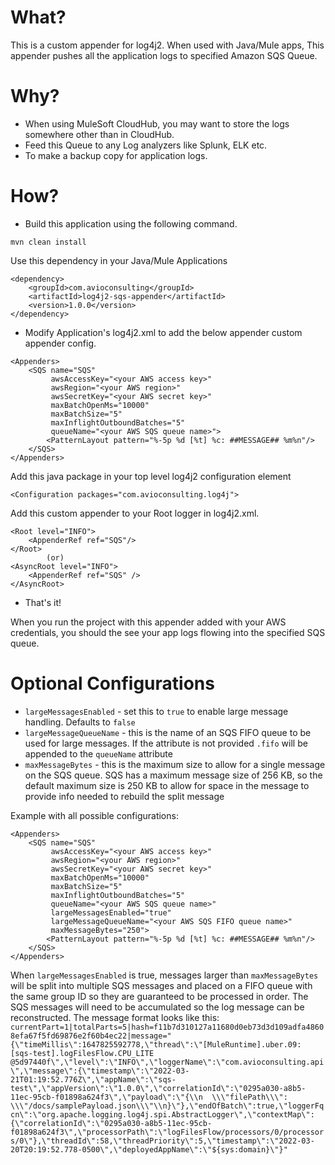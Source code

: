 What?
====================
This is a custom appender for log4j2. When used with Java/Mule apps, This appender pushes all the application logs to specified Amazon SQS Queue.

Why?
====================

* When using MuleSoft CloudHub, you may want to store the logs somewhere other than in CloudHub.
* Feed this Queue to any Log analyzers like Splunk, ELK etc.
* To make a backup copy for application logs.

How?
==========================
* Build this application using the following command.

```mvn clean install```

Use this dependency in your Java/Mule Applications

```
<dependency>
    <groupId>com.avioconsulting</groupId>
    <artifactId>log4j2-sqs-appender</artifactId>
    <version>1.0.0</version>
</dependency>
```

* Modify Application's log4j2.xml to add the below appender custom appender config.

```
<Appenders>
    <SQS name="SQS" 
         awsAccessKey="<your AWS access key>" 
         awsRegion="<your AWS region>" 
         awsSecretKey="<your AWS secret key>" 
         maxBatchOpenMs="10000" 
         maxBatchSize="5" 
         maxInflightOutboundBatches="5" 
         queueName="<your AWS SQS queue name>">
        <PatternLayout pattern="%-5p %d [%t] %c: ##MESSAGE## %m%n"/>
    </SQS>
</Appenders>
```
Add this java package in your top level log4j2 configuration element

```<Configuration packages="com.avioconsulting.log4j">```

Add this custom appender to your Root logger in log4j2.xml.
```
<Root level="INFO">
    <AppenderRef ref="SQS"/>
</Root>        
        (or)
<AsyncRoot level="INFO">
    <AppenderRef ref="SQS" />
</AsyncRoot>
```

* That's it!

When you run the project with this appender added with your AWS credentials, you should the see your app logs flowing into the specified SQS queue.

Optional Configurations
=======================
* `largeMessagesEnabled` - set this to `true` to enable large message handling. Defaults to `false`
* `largeMessageQueueName` - this is the name of an SQS FIFO queue to be used for large messages. If the attribute is not provided `.fifo` will be appended to the `queueName` attribute
* `maxMessageBytes` - this is the maximum size to allow for a single message on the SQS queue. SQS has a maximum message size of 256 KB, so the default maximum size is 250 KB to allow for space in the message to provide info needed to rebuild the split message

Example with all possible configurations:
```
<Appenders>
    <SQS name="SQS" 
         awsAccessKey="<your AWS access key>" 
         awsRegion="<your AWS region>" 
         awsSecretKey="<your AWS secret key>" 
         maxBatchOpenMs="10000" 
         maxBatchSize="5" 
         maxInflightOutboundBatches="5" 
         queueName="<your AWS SQS queue name>"
         largeMessagesEnabled="true"
         largeMessageQueueName="<your AWS SQS FIFO queue name>"
         maxMessageBytes="250">
        <PatternLayout pattern="%-5p %d [%t] %c: ##MESSAGE## %m%n"/>
    </SQS>
</Appenders>
```

When `largeMessagesEnabled` is true, messages larger than `maxMessageBytes` will be split into multiple SQS messages and placed on a FIFO queue with the same group ID so they are guaranteed to be processed in order. The SQS messages will need to be accumulated so the log message can be reconstructed.
The message format looks like this: `currentPart=1|totalParts=5|hash=f11b7d310127a11680d0eb73d3d109adfa48608efa67f5fd69876e2f60b4ec22|message="{\"timeMillis\":1647825592778,\"thread\":\"[MuleRuntime].uber.09: [sqs-test].logFilesFlow.CPU_LITE @5d97440f\",\"level\":\"INFO\",\"loggerName\":\"com.avioconsulting.api\",\"message\":{\"timestamp\":\"2022-03-21T01:19:52.776Z\",\"appName\":\"sqs-test\",\"appVersion\":\"1.0.0\",\"correlationId\":\"0295a030-a8b5-11ec-95cb-f01898a624f3\",\"payload\":\"{\\n  \\\"filePath\\\": \\\"/docs/samplePayload.json\\\"\\n}\"},\"endOfBatch\":true,\"loggerFqcn\":\"org.apache.logging.log4j.spi.AbstractLogger\",\"contextMap\":{\"correlationId\":\"0295a030-a8b5-11ec-95cb-f01898a624f3\",\"processorPath\":\"logFilesFlow/processors/0/processors/0\"},\"threadId\":58,\"threadPriority\":5,\"timestamp\":\"2022-03-20T20:19:52.778-0500\",\"deployedAppName\":\"${sys:domain}\"}"`